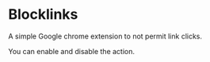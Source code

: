 # Blocklinks
A simple Google chrome extension to not permit link clicks.

You can enable and disable the action.


